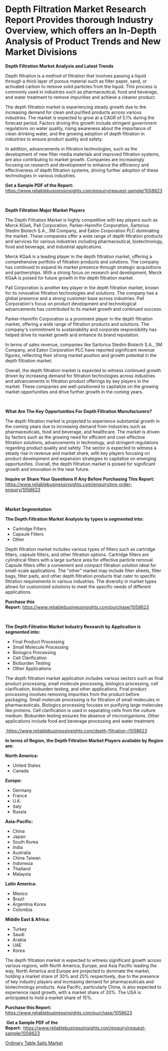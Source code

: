 <p><h1>Depth Filtration Market Research Report Provides thorough Industry Overview, which offers an In-Depth Analysis of Product Trends and New Market Divisions</h1></p><p><strong>Depth Filtration Market Analysis and Latest Trends</strong></p>
<p><p>Depth filtration is a method of filtration that involves passing a liquid through a thick layer of porous material such as filter paper, sand, or activated carbon to remove solid particles from the liquid. This process is commonly used in industries such as pharmaceutical, food and beverage, and water treatment to remove impurities and achieve a cleaner product.</p><p>The depth filtration market is experiencing steady growth due to the increasing demand for clean and purified products across various industries. The market is expected to grow at a CAGR of 5.1% during the forecast period. Factors driving this growth include stringent government regulations on water quality, rising awareness about the importance of clean drinking water, and the growing adoption of depth filtration in industries to ensure product quality and safety.</p><p>In addition, advancements in filtration technologies, such as the development of new filter media materials and improved filtration systems, are also contributing to market growth. Companies are increasingly focusing on research and development to enhance the efficiency and effectiveness of depth filtration systems, driving further adoption of these technologies in various industries.</p></p>
<p><strong>Get a Sample PDF of the Report:&nbsp;</strong> <a href="https://www.reliablebusinessinsights.com/enquiry/request-sample/1058623">https://www.reliablebusinessinsights.com/enquiry/request-sample/1058623</a></p>
<p>&nbsp;</p>
<p><strong>Depth Filtration Major Market Players</strong></p>
<p><p>The Depth Filtration Market is highly competitive with key players such as Merck KGaA, Pall Corporation, Parker-Hannifin Corporation, Sartorius Stedim Biotech S.A., 3M Company, and Eaton Corporation PLC dominating the market. These companies offer a wide range of depth filtration products and services for various industries including pharmaceutical, biotechnology, food and beverage, and industrial applications.</p><p>Merck KGaA is a leading player in the depth filtration market, offering a comprehensive portfolio of filtration products and solutions. The company has continued to expand its market presence through strategic acquisitions and partnerships. With a strong focus on research and development, Merck KGaA is poised for future growth in the depth filtration market.</p><p>Pall Corporation is another key player in the depth filtration market, known for its innovative filtration technologies and solutions. The company has a global presence and a strong customer base across industries. Pall Corporation's focus on product development and technological advancements has contributed to its market growth and continued success.</p><p>Parker-Hannifin Corporation is a prominent player in the depth filtration market, offering a wide range of filtration products and solutions. The company's commitment to sustainability and corporate responsibility has helped drive its market growth and enhance its brand reputation.</p><p>In terms of sales revenue, companies like Sartorius Stedim Biotech S.A., 3M Company, and Eaton Corporation PLC have reported significant revenue figures, reflecting their strong market position and growth potential in the depth filtration market.</p><p>Overall, the depth filtration market is expected to witness continued growth driven by increasing demand for filtration technologies across industries and advancements in filtration product offerings by key players in the market. These companies are well-positioned to capitalize on the growing market opportunities and drive further growth in the coming years.</p></p>
<p>&nbsp;</p>
<p><strong>What Are The Key Opportunities For Depth Filtration Manufacturers?</strong></p>
<p><p>The depth filtration market is projected to experience substantial growth in the coming years due to increasing demand from industries such as pharmaceuticals, food and beverage, and healthcare. The market is driven by factors such as the growing need for efficient and cost-effective filtration solutions, advancements in technology, and stringent regulations regarding product quality and safety. The sector is expected to witness a steady rise in revenue and market share, with key players focusing on product development and expansion strategies to capitalize on emerging opportunities. Overall, the depth filtration market is poised for significant growth and innovation in the near future.</p></p>
<p><strong>Inquire or Share Your Questions If Any Before Purchasing This Report:</strong> <a href="https://www.reliablebusinessinsights.com/enquiry/pre-order-enquiry/1058623">https://www.reliablebusinessinsights.com/enquiry/pre-order-enquiry/1058623</a></p>
<p>&nbsp;</p>
<p><strong>Market Segmentation</strong></p>
<p><strong>The Depth Filtration Market Analysis by types is segmented into:</strong></p>
<p><ul><li>Cartridge Filters</li><li>Capsule Filters</li><li>Other</li></ul></p>
<p><p>Depth filtration market includes various types of filters such as cartridge filters, capsule filters, and other filtration options. Cartridge filters are cylindrical filters with a large surface area for effective particle removal. Capsule filters offer a convenient and compact filtration solution ideal for small-scale applications. The "other" market may include filter sheets, filter bags, filter pads, and other depth filtration products that cater to specific filtration requirements in various industries. The diversity in market types allows for customized solutions to meet the specific needs of different applications.</p></p>
<p><strong>Purchase this Report:&nbsp;</strong><a href="https://www.reliablebusinessinsights.com/purchase/1058623">https://www.reliablebusinessinsights.com/purchase/1058623</a></p>
<p>&nbsp;</p>
<p><strong>The Depth Filtration Market Industry Research by Application is segmented into:</strong></p>
<p><ul><li>Final Product Processing</li><li>Small Molecule Processing</li><li>Biologics Processing</li><li>Cell Clarification</li><li>Bioburden Testing</li><li>Other Applications</li></ul></p>
<p><p>The depth filtration market application includes various sectors such as final product processing, small molecule processing, biologics processing, cell clarification, bioburden testing, and other applications. Final product processing involves removing impurities from the product before packaging. Small molecule processing is for filtration of small molecules in pharmaceuticals. Biologics processing focuses on purifying large molecules like proteins. Cell clarification is used in separating cells from the culture medium. Bioburden testing ensures the absence of microorganisms. Other applications include food and beverage processing and water treatment.</p></p>
<p><a href="https://www.reliablebusinessinsights.com/depth-filtration-r1058623">&nbsp;https://www.reliablebusinessinsights.com/depth-filtration-r1058623</a></p>
<p><strong>In terms of Region, the Depth Filtration Market Players available by Region are:</strong></p>
<p>
    <p> <strong> North America: </strong>
        <ul>
            <li>United States</li>
            <li>Canada</li>
        </ul>
        </p> 
    <p> <strong> Europe: </strong>
        <ul>
            <li>Germany</li>
            <li>France</li>
            <li>U.K.</li>
            <li>Italy</li>
            <li>Russia</li>
        </ul>
        </p> 
    <p> <strong> Asia-Pacific: </strong>
        <ul>
            <li>China</li>
            <li>Japan</li>
            <li>South Korea</li>
            <li>India</li>
            <li>Australia</li>
            <li>China Taiwan</li>
            <li>Indonesia</li>
            <li>Thailand</li>
            <li>Malaysia</li>
        </ul>
        </p> 
    <p> <strong> Latin America: </strong>
        <ul>
            <li>Mexico</li>
            <li>Brazil</li>
            <li>Argentina Korea</li>
            <li>Colombia</li>
        </ul>
        </p> 
    <p> <strong> Middle East & Africa: </strong>
        <ul>
            <li>Turkey</li>
            <li>Saudi</li>
            <li>Arabia</li>
            <li>UAE</li>
            <li>Korea</li>
        </ul>
    </p>
    </p>
<p><p>The depth filtration market is expected to witness significant growth across various regions, with North America, Europe, and Asia Pacific leading the way. North America and Europe are projected to dominate the market, holding a market share of 30% and 25% respectively, due to the presence of key industry players and increasing demand for pharmaceuticals and biotechnology products. Asia Pacific, particularly China, is also expected to experience rapid growth, with a market share of 20%. The USA is anticipated to hold a market share of 15%.</p></p>
<p><strong>Purchase this Report: </strong><a href="https://www.reliablebusinessinsights.com/purchase/1058623">https://www.reliablebusinessinsights.com/purchase/1058623</a></p>
<p>&nbsp;<strong>Get a Sample PDF of the Report:&nbsp;&nbsp;</strong><a href="https://www.reliablebusinessinsights.com/enquiry/request-sample/1058623">https://www.reliablebusinessinsights.com/enquiry/request-sample/1058623</a></p>
<p><strong></strong></p>
<p><p><a href="https://github.com/fkhcgcyl33/Market-Research-Report-List-1/blob/main/ordinary-table-salts-market.md">Ordinary Table Salts Market</a></p></p>